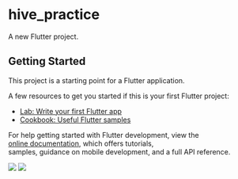 # hive_practice <br>

A new Flutter project. <br>

## Getting Started  <br>

This project is a starting point for a Flutter application. <br>

A few resources to get you started if this is your first Flutter project: <br>

- [Lab: Write your first Flutter app](https://docs.flutter.dev/get-started/codelab) <br>
- [Cookbook: Useful Flutter samples](https://docs.flutter.dev/cookbook) <br>

For help getting started with Flutter development, view the <br>
[online documentation](https://docs.flutter.dev/), which offers tutorials, <br>
samples, guidance on mobile development, and a full API reference. <br>

<img src='https://res.cloudinary.com/adeshpokhrel/image/upload/v1663384607/hive1_jizzsy.png'>

<img src ='https://res.cloudinary.com/adeshpokhrel/image/upload/v1663384625/Hive2_e8iozo.png'>
